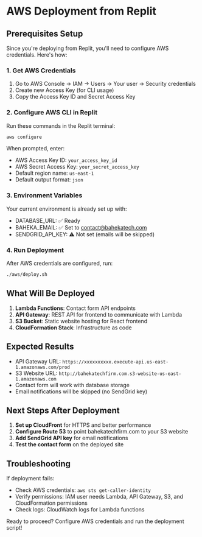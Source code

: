 # AWS Deployment from Replit

## Prerequisites Setup

Since you're deploying from Replit, you'll need to configure AWS credentials. Here's how:

### 1. Get AWS Credentials

1. Go to AWS Console → IAM → Users → Your user → Security credentials
2. Create new Access Key (for CLI usage)
3. Copy the Access Key ID and Secret Access Key

### 2. Configure AWS CLI in Replit

Run these commands in the Replit terminal:

```bash
aws configure
```

When prompted, enter:
- AWS Access Key ID: `your_access_key_id`
- AWS Secret Access Key: `your_secret_access_key`
- Default region name: `us-east-1`
- Default output format: `json`

### 3. Environment Variables

Your current environment is already set up with:
- DATABASE_URL: ✅ Ready
- BAHEKA_EMAIL: ✅ Set to contact@bahekatech.com
- SENDGRID_API_KEY: ⚠️ Not set (emails will be skipped)

### 4. Run Deployment

After AWS credentials are configured, run:

```bash
./aws/deploy.sh
```

## What Will Be Deployed

1. **Lambda Functions**: Contact form API endpoints
2. **API Gateway**: REST API for frontend to communicate with Lambda
3. **S3 Bucket**: Static website hosting for React frontend
4. **CloudFormation Stack**: Infrastructure as code

## Expected Results

- API Gateway URL: `https://xxxxxxxxxx.execute-api.us-east-1.amazonaws.com/prod`
- S3 Website URL: `http://bahekatechfirm.com.s3-website-us-east-1.amazonaws.com`
- Contact form will work with database storage
- Email notifications will be skipped (no SendGrid key)

## Next Steps After Deployment

1. **Set up CloudFront** for HTTPS and better performance
2. **Configure Route 53** to point bahekatechfirm.com to your S3 website
3. **Add SendGrid API key** for email notifications
4. **Test the contact form** on the deployed site

## Troubleshooting

If deployment fails:
- Check AWS credentials: `aws sts get-caller-identity`
- Verify permissions: IAM user needs Lambda, API Gateway, S3, and CloudFormation permissions
- Check logs: CloudWatch logs for Lambda functions

Ready to proceed? Configure AWS credentials and run the deployment script!
